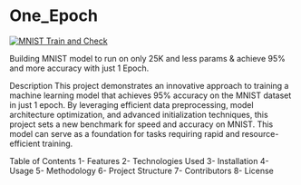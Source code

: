# One_Epoch
[![MNIST Train and Check](https://github.com/Shrav25/One_Epoch/actions/workflows/test.yml/badge.svg)](https://github.com/Shrav25/One_Epoch/actions/workflows/test.yml)

Building MNIST model to run on only 25K and less params & achieve 95% and more accuracy with just 1 Epoch.

Description
This project demonstrates an innovative approach to training a machine learning model that achieves 95% accuracy on the MNIST dataset in just 1 epoch. By leveraging efficient data preprocessing, model architecture optimization, and advanced initialization techniques, this project sets a new benchmark for speed and accuracy on MNIST.
This model can serve as a foundation for tasks requiring rapid and resource-efficient training.

Table of Contents
1- Features
2- Technologies Used
3- Installation
4- Usage
5- Methodology
6- Project Structure
7- Contributors
8- License




